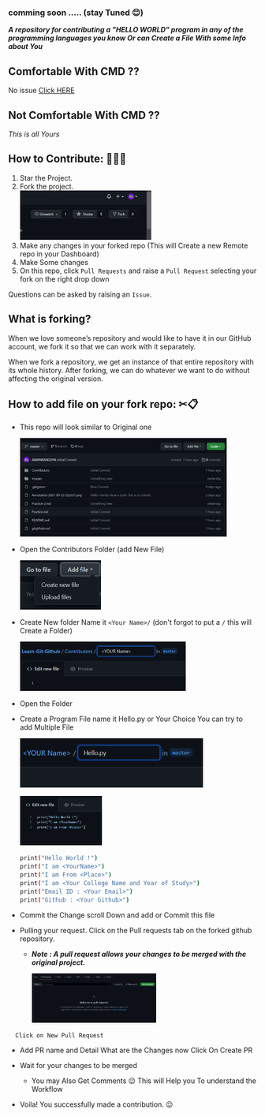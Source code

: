 ### **comming soon ..... (stay Tuned 😊)**

**_A repository for contributing a "HELLO WORLD" program in any of the programming languages you know Or can Create a File With some Info about You_**

## **Comfortable With CMD ??**

No issue [Click HERE](Practice-2.md)

## **Not Comfortable With CMD ??**

_This is all Yours_

## How to Contribute: 👨🏻‍💻

1. Star the Project.
2. Fork the project.<br>
   <img height="100px" width="auto" src="./images/fork.png"></img>
3. Make any changes in your forked repo (This will Create a new Remote repo in your Dashboard)
4. Make Some changes
5. On this repo, click `Pull Requests` and raise a `Pull Request` selecting your fork on the right drop down

Questions can be asked by raising an `Issue`.

## What is forking?

When we love someone’s repository and would like to have it in our GitHub account, we fork it so that we can work with it separately.

When we fork a repository, we get an instance of that entire repository with its whole history. After forking, we can do whatever we want to do without affecting the original version.

## How to add file on your fork repo: ✂📋

- This repo will look similar to Original one<br>

  <img height="200px" width="auto" src="./images/filelook.png"></img>

- Open the Contributors Folder (add New File)<br>

  <img height="100px" width="auto" src="./images/addfile.png"></img>

- Create New folder Name it `<Your Name>/` (don't forgot to put a `/` this will Create a Folder)<br>

  <img height="100px" width="auto" src="./images/folder.png"></img>

- Open the <Your Name> Folder

- Create a Program File name it Hello.py or Your Choice You can try to add Multiple File<br>

  <img height="100px" width="auto" src="./images/file.png"></img>

  <img height="100px" width="auto" src="./images/edit file.png"></img>

  ```bash
  print("Hello World !")
  print("I am <YourName>")
  print("I am From <Place>")
  print("I am <Your College Name and Year of Study>")
  print("Email ID : <Your Email>")
  print("Github : <Your Github>")

  ```

- Commit the Change scroll Down and add or Commit this file

- Pulling your request. Click on the Pull requests tab on the forked github repository.

  - **_Note : A pull request allows your changes to be merged with the original project._**<br>

    <img height="100px" width="auto" src="./images/pullreq.png"></img>

```
  Click on New Pull Request
```

- Add PR name and Detail What are the Changes
  now Click On Create PR

- Wait for your changes to be merged
  - You may Also Get Comments 😉 This will Help you To understand the Workflow
- Voila! You successfully made a contribution. 😉
